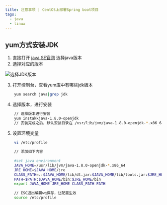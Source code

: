 ```yaml
---
title: 注意事项 | CentOS上部署Spring boot项目
tags: 
  - java
  - linux
---
```



## yum方式安装JDK

1. 直接打开 [java SE官网](http://www.oracle.com/technetwork/java/javase/downloads/index.html) 选择java版本
2. 选择对应的版本

![选择JDK版本](http://markdown.xiaoshujiang.com/b3d7743d-747c-488f-8b24-5ef40c9c6b38)

3. 打开控制台，查看yum库中有哪些jdk版本
```sh
	yum search java|grep jdk
```

4. 选择版本，进行安装

```sh
	// 选择版本进行安装
	yum instakkjava-1.8.0-openjdk
	// 安装完成之后，默认安装目录在 /usr/lib/jvm/java-1.8.0-openjdk-*.x86_64
```
5. 设置环境变量

```sh
	vi /etc/profile
	
	// 添加如下内容
	
	#set java environment 
	JAVA_HOME=/usr/lib/jvm/java-1.8.0-openjdk-*.x86_64 
	JRE_HOME=$JAVA_HOME/jre 
	CLASS_PATH=.:$JAVA_HOME/lib/dt.jar:$JAVA_HOME/lib/tools.jar:$JRE_HOME/lib 
	PATH=$PATH:$JAVA_HOME/bin:$JRE_HOME/bin 
	export JAVA_HOME JRE_HOME CLASS_PATH PATH 
	
	// ESC退出编辑wq保存，让配置生效
	source /etc/profile 
		
```

